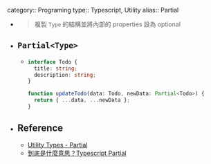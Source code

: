 category:: Programing
type:: Typescript, Utility
alias:: Partial

- > 複製 `Type` 的結構並將內部的 properties 設為 optional
- ## `Partial<Type>`
	- ```typescript
	  interface Todo {
	    title: string;
	    description: string;
	  }
	  
	  function updateTodo(data: Todo, newData: Partial<Todo>) {
	    return { ...data, ...newData };
	  }
	  ```
- ## Reference
	- [Utility Types - Partial](https://www.typescriptlang.org/docs/handbook/utility-types.html#partialtype)
	- [到底是什麼意思？Typescript Partial<Type>](https://ithelp.ithome.com.tw/articles/10273198?sc=rss.iron)